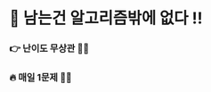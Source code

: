 # 👺 남는건 알고리즘밖에 없다 ‼️
### 👉 난이도 무상관 🏃‍♂️
### 🔥 매일 1문제 🧑‍💻


<!-- This is a auto push repository for Baekjoon Online Judge created with [BaekjoonHub](https://github.com/BaekjoonHub/BaekjoonHub).-->
